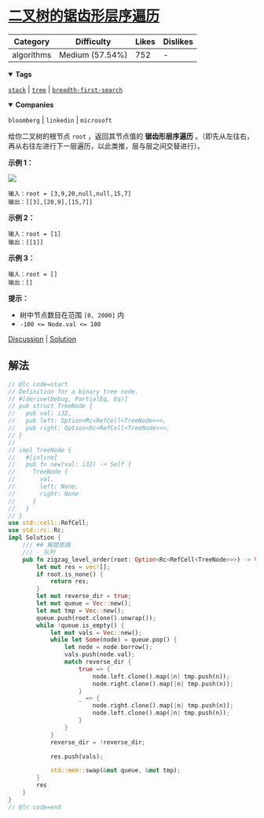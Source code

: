 # [二叉树的锯齿形层序遍历](https://leetcode.cn/problems/binary-tree-zigzag-level-order-traversal/description/ "https://leetcode.cn/problems/binary-tree-zigzag-level-order-traversal/description/")

| Category   | Difficulty      | Likes | Dislikes |
| ---------- | --------------- | ----- | -------- |
| algorithms | Medium (57.54%) | 752   | -        |

<details open=""><summary><strong>Tags</strong></summary>

[`stack`](https://leetcode.com/tag/stack "https://leetcode.com/tag/stack") | [`tree`](https://leetcode.com/tag/tree "https://leetcode.com/tag/tree") | [`breadth-first-search`](https://leetcode.com/tag/breadth-first-search "https://leetcode.com/tag/breadth-first-search")

<details open=""><summary><strong>Companies</strong></summary>

`bloomberg` | `linkedin` | `microsoft`

给你二叉树的根节点 `root` ，返回其节点值的 **锯齿形层序遍历** 。（即先从左往右，再从右往左进行下一层遍历，以此类推，层与层之间交替进行）。

**示例 1：**

![](https://assets.leetcode.com/uploads/2021/02/19/tree1.jpg)

```
输入：root = [3,9,20,null,null,15,7]
输出：[[3],[20,9],[15,7]]
```

**示例 2：**

```
输入：root = [1]
输出：[[1]]
```

**示例 3：**

```
输入：root = []
输出：[]
```

**提示：**

- 树中节点数目在范围 `[0, 2000]` 内
- `-100 <= Node.val <= 100`

[Discussion](https://leetcode.cn/problems/binary-tree-zigzag-level-order-traversal/comments/ "https://leetcode.cn/problems/binary-tree-zigzag-level-order-traversal/comments/") | [Solution](https://leetcode.cn/problems/binary-tree-zigzag-level-order-traversal/solution/ "https://leetcode.cn/problems/binary-tree-zigzag-level-order-traversal/solution/")

## 解法

```rust
// @lc code=start
// Definition for a binary tree node.
// #[derive(Debug, PartialEq, Eq)]
// pub struct TreeNode {
//   pub val: i32,
//   pub left: Option<Rc<RefCell<TreeNode>>>,
//   pub right: Option<Rc<RefCell<TreeNode>>>,
// }
//
// impl TreeNode {
//   #[inline]
//   pub fn new(val: i32) -> Self {
//     TreeNode {
//       val,
//       left: None,
//       right: None
//     }
//   }
// }
use std::cell::RefCell;
use std::rc::Rc;
impl Solution {
    /// ## 解题思路
    /// - 队列
    pub fn zigzag_level_order(root: Option<Rc<RefCell<TreeNode>>>) -> Vec<Vec<i32>> {
        let mut res = vec![];
        if root.is_none() {
            return res;
        }
        let mut reverse_dir = true;
        let mut queue = Vec::new();
        let mut tmp = Vec::new();
        queue.push(root.clone().unwrap());
        while !queue.is_empty() {
            let mut vals = Vec::new();
            while let Some(node) = queue.pop() {
                let node = node.borrow();
                vals.push(node.val);
                match reverse_dir {
                    true => {
                        node.left.clone().map(|n| tmp.push(n));
                        node.right.clone().map(|n| tmp.push(n));
                    }
                    _ => {
                        node.right.clone().map(|n| tmp.push(n));
                        node.left.clone().map(|n| tmp.push(n));
                    }
                }
            }
            reverse_dir = !reverse_dir;

            res.push(vals);

            std::mem::swap(&mut queue, &mut tmp);
        }
        res
    }
}
// @lc code=end

```
